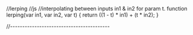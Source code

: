 
//lerping 
//js
//interpolating between inputs in1 & in2 for param t.
function lerping(var in1, var in2, var t) {
    return ((1 - t) * in1) + (t * in2);
}

//-----------------------------------------
